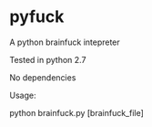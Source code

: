 # pyfuck
A python brainfuck intepreter


Tested in python 2.7

No dependencies

Usage:

python brainfuck.py [brainfuck_file]
